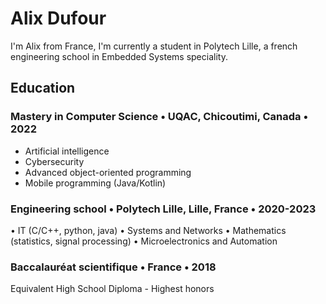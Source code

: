 # Alix Dufour

I'm Alix from France, I'm currently a student in Polytech Lille, a french engineering school in Embedded Systems speciality.

## Education 

### Mastery in Computer Science • UQAC, Chicoutimi, Canada • 2022
- Artificial intelligence
- Cybersecurity
- Advanced object-oriented programming 
- Mobile programming (Java/Kotlin)

### Engineering school • Polytech Lille, Lille, France • 2020-2023
• IT (C/C++, python, java)
• Systems and Networks
• Mathematics (statistics, signal processing)
• Microelectronics and Automation

### Baccalauréat scientifique • France • 2018
Equivalent High School Diploma - Highest honors


 
